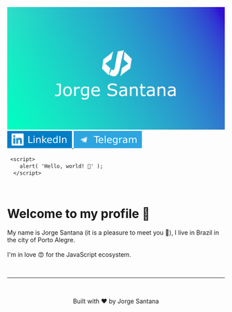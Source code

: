 <img src='.github/banner.png'>

<a href='https://www.linkedin.com/in/jorge-santana-2812411a7/'>
<img src='.github/link.svg'>
</a>
<a href="https://t.me/jorge_santan">
<img src='.github/tel.svg'>

</a>

```
 <script>
    alert( 'Hello, world! 👋' );
  </script>

  ```


<br>

  # Welcome to my profile 👋

  
 <p> My name is Jorge Santana (it is a pleasure to meet you 🤝), I live in Brazil in the city of Porto Alegre. <br>
  <br> I'm in love 😍 for the JavaScript ecosystem.
</p> <br>
  
---
<br>
  <p align='center'>Built with ❤️ by Jorge Santana</p>
